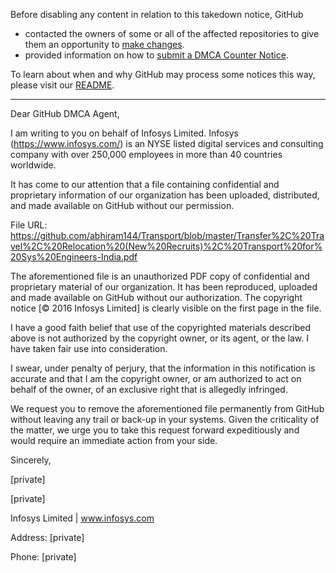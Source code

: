 Before disabling any content in relation to this takedown notice, GitHub
- contacted the owners of some or all of the affected repositories to give them an opportunity to [make changes](https://docs.github.com/en/github/site-policy/dmca-takedown-policy#a-how-does-this-actually-work).
- provided information on how to [submit a DMCA Counter Notice](https://docs.github.com/en/articles/guide-to-submitting-a-dmca-counter-notice).

To learn about when and why GitHub may process some notices this way, please visit our [README](https://github.com/github/dmca/blob/master/README.md#anatomy-of-a-takedown-notice).

---

Dear GitHub DMCA Agent,

 

I am writing to you on behalf of Infosys Limited. Infosys (https://www.infosys.com/) is an NYSE listed digital services and consulting company with over 250,000 employees in more than 40 countries worldwide.

 

It has come to our attention that a file containing confidential and proprietary information of our organization has been uploaded, distributed, and made available on GitHub without our permission.

  

File URL: https://github.com/abhiram144/Transport/blob/master/Transfer%2C%20Travel%2C%20Relocation%20(New%20Recruits)%2C%20Transport%20for%20Sys%20Engineers-India.pdf

 

The aforementioned file is an unauthorized PDF copy of confidential and proprietary material of our organization. It has been reproduced, uploaded and made available on GitHub without our authorization. The copyright notice [© 2016 Infosys Limited] is clearly visible on the first page in the file.

 

I have a good faith belief that use of the copyrighted materials described above is not authorized by the copyright owner, or its agent, or the law. I have taken fair use into consideration.

 

I swear, under penalty of perjury, that the information in this notification is accurate and that I am the copyright owner, or am authorized to act on behalf of the owner, of an exclusive right that is allegedly infringed.

 

We request you to remove the aforementioned file permanently from GitHub without leaving any trail or back-up in your systems. Given the criticality of the matter, we urge you to take this request forward expeditiously and would require an immediate action from your side.

 

Sincerely,

 

[private]

[private]

Infosys Limited | www.infosys.com

 

Address: [private]

Phone: [private]

 
